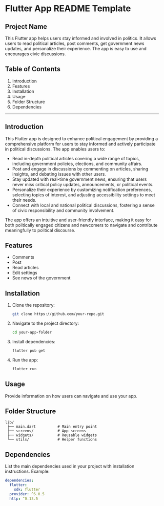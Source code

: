 # Flutter App README Template

## Project Name
This Flutter app helps users stay informed and involved in politics. It allows users to read political articles, post comments, get government news updates, and personalize their experience. The app is easy to use and encourages civic discussions.

## Table of Contents
1. Introduction  
2. Features  
3. Installation  
4. Usage  
5. Folder Structure  
6. Dependencies  

---

## Introduction
This Flutter app is designed to enhance political engagement by providing a comprehensive platform for users to stay informed and actively participate in political discussions. The app enables users to:

- Read in-depth political articles covering a wide range of topics, including government policies, elections, and community affairs.
- Post and engage in discussions by commenting on articles, sharing insights, and debating issues with other users.
- Stay updated with real-time government news, ensuring that users never miss critical policy updates, announcements, or political events.
- Personalize their experience by customizing notification preferences, selecting topics of interest, and adjusting accessibility settings to meet their needs.
- Connect with local and national political discussions, fostering a sense of civic responsibility and community involvement.

The app offers an intuitive and user-friendly interface, making it easy for both politically engaged citizens and newcomers to navigate and contribute meaningfully to political discourse.

## Features
- Comments
- Post
- Read articles
- Edit settings
- See news of the government

## Installation
1. Clone the repository:
   ```sh
   git clone https://github.com/your-repo.git
   ```
2. Navigate to the project directory:
   ```sh
   cd your-app-folder
   ```
3. Install dependencies:
   ```sh
   flutter pub get
   ```
4. Run the app:
   ```sh
   flutter run
   ```

## Usage
Provide information on how users can navigate and use your app.

## Folder Structure
```
lib/
 ├── main.dart          # Main entry point
 ├── screens/           # App screens
 ├── widgets/           # Reusable widgets
 └── utils/             # Helper functions
```

## Dependencies
List the main dependencies used in your project with installation instructions.
Example:
```yaml
dependencies:
  flutter:
    sdk: flutter
  provider: ^6.0.5
  http: ^0.13.5
```

